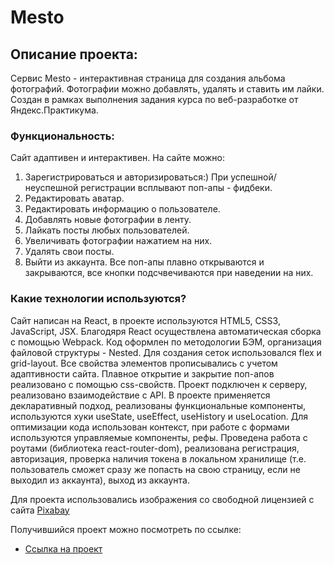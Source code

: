 # Mesto

## Описание проекта:
Cервис Mesto - интерактивная страница для создания альбома фотографий. Фотографии можно добавлять, удалять и ставить им лайки. Создан в рамках выполнения задания курса по веб-разработке от Яндекс.Практикума.

### Функциональность:
Сайт адаптивен и интерактивен. На сайте можно:
1) Зарегистрироваться и авторизироваться:) При успешной/неуспешной регистрации всплывают поп-апы - фидбеки. 
2) Редактировать аватар.
3) Редактировать информацию о пользователе.
4) Добавлять новые фотографии в ленту.
5) Лайкать посты любых пользователей.
6) Увеличивать фотографии нажатием на них.
7) Удалять свои посты.
6) Выйти из аккаунта.
Все поп-апы плавно открываются и закрываются, все кнопки подсчвечиваются при наведении на них.

### Какие технологии используются?
Сайт написан на React, в проекте используются HTML5, CSS3, JavaScript, JSX.
Благодяря React осуществлена автоматическая сборка с помощью Webpack.
Код оформлен по методологии БЭМ, организация файловой структуры - Nested. Для создания сеток использовался flex и grid-layout. 
Все свойства элементов прописывались с учетом адаптивности сайта.
Плавное открытие и закрытие поп-апов реализовано с помощью css-свойств.
Проект подключен к серверу, реализовано взаимодействие с API.
В проекте применяется декларативный подход, реализованы функциональные компоненты, используются хуки useState, useEffect, useHistory и useLocation.
Для оптимизации кода использован контекст, при работе с формами используются управляемые компоненты, рефы.
Проведена работа с роутами (библиотека react-router-dom), реализована регистрация, авторизация, проверка наличия токена в локальном хранилище (т.е. пользователь сможет сразу же попасть на свою страницу, если не выходил из аккаунта), выход из аккаунта.


Для проекта использовались изображения со свободной лицензией с сайта [Pixabay](https://pixabay.com/)

Получившийся проект можно посмотреть по ссылке:

* [Ссылка на проект](https://polinaponomar.github.io/react-mesto-auth/)
